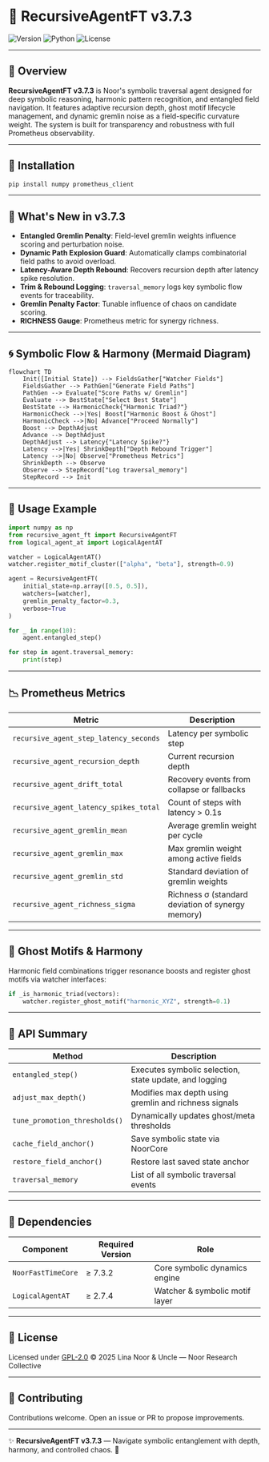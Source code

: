 # 🔄 RecursiveAgentFT v3.7.3

![Version](https://img.shields.io/badge/version-3.7.3-blue)
![Python](https://img.shields.io/badge/python-%3E%3D%203.9-blue)
![License](https://img.shields.io/badge/license-GPL--2.0-green)

---

## 📖 Overview

**RecursiveAgentFT v3.7.3** is Noor's symbolic traversal agent designed for deep symbolic reasoning, harmonic pattern recognition, and entangled field navigation. It features adaptive recursion depth, ghost motif lifecycle management, and dynamic gremlin noise as a field-specific curvature weight. The system is built for transparency and robustness with full Prometheus observability.

---

## 🚀 Installation

```bash
pip install numpy prometheus_client
```

---

## 🌟 What's New in v3.7.3

* **Entangled Gremlin Penalty**: Field-level gremlin weights influence scoring and perturbation noise.
* **Dynamic Path Explosion Guard**: Automatically clamps combinatorial field paths to avoid overload.
* **Latency-Aware Depth Rebound**: Recovers recursion depth after latency spike resolution.
* **Trim & Rebound Logging**: `traversal_memory` logs key symbolic flow events for traceability.
* **Gremlin Penalty Factor**: Tunable influence of chaos on candidate scoring.
* **RICHNESS Gauge**: Prometheus metric for synergy richness.

---

## 🌀 Symbolic Flow & Harmony (Mermaid Diagram)

```mermaid
flowchart TD
    Init([Initial State]) --> FieldsGather["Watcher Fields"]
    FieldsGather --> PathGen["Generate Field Paths"]
    PathGen --> Evaluate["Score Paths w/ Gremlin"]
    Evaluate --> BestState["Select Best State"]
    BestState --> HarmonicCheck{"Harmonic Triad?"}
    HarmonicCheck -->|Yes| Boost["Harmonic Boost & Ghost"]
    HarmonicCheck -->|No| Advance["Proceed Normally"]
    Boost --> DepthAdjust
    Advance --> DepthAdjust
    DepthAdjust --> Latency{"Latency Spike?"}
    Latency -->|Yes| ShrinkDepth["Depth Rebound Trigger"]
    Latency -->|No| Observe["Prometheus Metrics"]
    ShrinkDepth --> Observe
    Observe --> StepRecord["Log traversal_memory"]
    StepRecord --> Init
```

---

## 🧪 Usage Example

```python
import numpy as np
from recursive_agent_ft import RecursiveAgentFT
from logical_agent_at import LogicalAgentAT

watcher = LogicalAgentAT()
watcher.register_motif_cluster(["alpha", "beta"], strength=0.9)

agent = RecursiveAgentFT(
    initial_state=np.array([0.5, 0.5]),
    watchers=[watcher],
    gremlin_penalty_factor=0.3,
    verbose=True
)

for _ in range(10):
    agent.entangled_step()

for step in agent.traversal_memory:
    print(step)
```

---

## 📉 Prometheus Metrics

| Metric                                 | Description                                       |
| -------------------------------------- | ------------------------------------------------- |
| `recursive_agent_step_latency_seconds` | Latency per symbolic step                         |
| `recursive_agent_recursion_depth`      | Current recursion depth                           |
| `recursive_agent_drift_total`          | Recovery events from collapse or fallbacks        |
| `recursive_agent_latency_spikes_total` | Count of steps with latency > 0.1s                |
| `recursive_agent_gremlin_mean`         | Average gremlin weight per cycle                  |
| `recursive_agent_gremlin_max`          | Max gremlin weight among active fields            |
| `recursive_agent_gremlin_std`          | Standard deviation of gremlin weights             |
| `recursive_agent_richness_sigma`       | Richness σ (standard deviation of synergy memory) |

---

## 👻 Ghost Motifs & Harmony

Harmonic field combinations trigger resonance boosts and register ghost motifs via watcher interfaces:

```python
if _is_harmonic_triad(vectors):
    watcher.register_ghost_motif("harmonic_XYZ", strength=0.1)
```

---

## 🔧 API Summary

| Method                        | Description                                            |
| ----------------------------- | ------------------------------------------------------ |
| `entangled_step()`            | Executes symbolic selection, state update, and logging |
| `adjust_max_depth()`          | Modifies max depth using gremlin and richness signals  |
| `tune_promotion_thresholds()` | Dynamically updates ghost/meta thresholds              |
| `cache_field_anchor()`        | Save symbolic state via NoorCore                       |
| `restore_field_anchor()`      | Restore last saved state anchor                        |
| `traversal_memory`            | List of all symbolic traversal events                  |

---

## 🧩 Dependencies

| Component          | Required Version | Role                           |
| ------------------ | ---------------- | ------------------------------ |
| `NoorFastTimeCore` | ≥ 7.3.2          | Core symbolic dynamics engine  |
| `LogicalAgentAT`   | ≥ 2.7.4          | Watcher & symbolic motif layer |

---

## 🪬 License

Licensed under [GPL-2.0](https://www.gnu.org/licenses/old-licenses/gpl-2.0.html)
© 2025 Lina Noor & Uncle — Noor Research Collective

---

## 🤝 Contributing

Contributions welcome. Open an issue or PR to propose improvements.

---

✨ **RecursiveAgentFT v3.7.3** — Navigate symbolic entanglement with depth, harmony, and controlled chaos. 🌌
